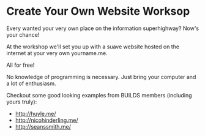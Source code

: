 # Create Your Own Website Worksop

Every wanted your very own place on the information superhighway? Now's your chance! 

At the workshop we'll set you up with a suave website hosted on the internet at your very own yourname.me.

All for free!

No knowledge of programming is necessary. Just bring your computer and a lot of enthusiasm.

Checkout some good looking examples from BUILDS members (including yours truly):

* http://huyle.me/
* http://nicohinderling.me/
* http://seanssmith.me/
